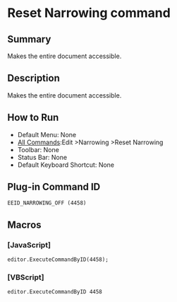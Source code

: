 # Reset Narrowing command

## Summary

Makes the entire document accessible.

## Description

Makes the entire document accessible.

## How to Run

- Default Menu: None
- [All Commands](../tools/all_commands):Edit \>Narrowing \>Reset Narrowing
- Toolbar: None
- Status Bar: None
- Default Keyboard Shortcut: None

## Plug-in Command ID

```
EEID_NARROWING_OFF (4458)```

## Macros

### \[JavaScript\]

```
editor.ExecuteCommandByID(4458);
```

### \[VBScript\]

```
editor.ExecuteCommandByID 4458
```
